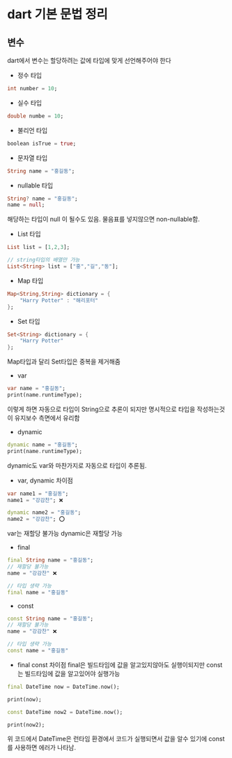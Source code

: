 # dart 기본 문법 정리

## 변수

dart에서 변수는 할당하려는 값에 타입에 맞게 선언해주어야 한다

- 정수 타입

```dart
int number = 10;
```

- 실수 타입

```dart
double numbe = 10;
```

- 불리언 타입

```dart
boolean isTrue = true;
```

- 문자열 타입

```dart
String name = "홍길동";
```

- nullable 타입

```dart
String? name = "홍길동";
name = null;
```
해당하는 타입이 null 이 될수도 있음.
물음표를 넣지않으면 non-nullable함.

- List 타입

```dart
List list = [1,2,3];

// string타입의 배열만 가능
List<String> list = ["홍","길","동"];
```

- Map 타입

```dart
Map<String,String> dictionary = {
	"Harry Potter" : "해리포터"
};
```

- Set 타입

```dart
Set<String> dictionary = {
	"Harry Potter"
};
```
Map타입과 달리 Set타입은 중복을 제거해줌

- var

```dart
var name = "홍길동";
print(name.runtimeType);
```
이렇게 하면 자동으로 타입이 String으로 추론이 되지만
명시적으로 타입을 작성하는것이 유지보수 측면에서 유리함

- dynamic

```dart
dynamic name = "홍길동";
print(name.runtimeType);
```
dynamic도 var와 마찬가지로 자동으로 타입이 추론됨.

- var, dynamic 차이점

```dart
var name1 = "홍길동";
name1 = "강감찬"; ❌

dynamic name2 = "홍길동";
name2 = "강감찬"; ⭕️

```
var는 재할당 불가능
dynamic은 재할당 가능

- final

```dart
final String name = "홍길동";
// 재할당 불가능
name = "강감찬" ❌

// 타입 생략 가능
final name = "홍길동"
```

- const

```dart
const String name = "홍길동";
// 재할당 불가능
name = "강감찬" ❌

// 타입 생략 가능
const name = "홍길동"
```

- final const 차이점
final은 빌드타임에 값을 알고있지않아도 실행이되지만
const는 빌드타임에 값을 알고있어야 실행가능

```dart
final DateTime now = DateTime.now();

print(now);

const DateTime now2 = DateTime.now();

print(now2);

```
위 코드에서 DateTime은 런타임 환경에서 코드가 실행되면서 값을 알수 있기에 
const를 사용하면 에러가 나타남.
